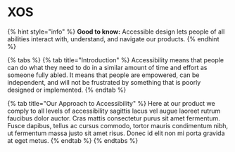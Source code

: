 # XOS

{% hint style="info" %}
**Good to know:** Accessible design lets people of all abilities interact with, understand, and navigate our products.
{% endhint %}

{% tabs %}
{% tab title="Introduction" %}
Accessibility means that people can do what they need to do in a similar amount of time and effort as someone fully abled. It means that people are empowered, can be independent, and will not be frustrated by something that is poorly designed or implemented.
{% endtab %}

{% tab title="Our Approach to Accessibility" %}
Here at our product we comply to all levels of accessibility sagittis lacus vel augue laoreet rutrum faucibus dolor auctor. Cras mattis consectetur purus sit amet fermentum. Fusce dapibus, tellus ac cursus commodo, tortor mauris condimentum nibh, ut fermentum massa justo sit amet risus. Donec id elit non mi porta gravida at eget metus.
{% endtab %}
{% endtabs %}
